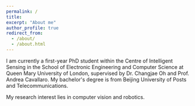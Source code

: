 ```yaml
---
permalink: /
title: 
excerpt: "About me"
author_profile: true
redirect_from: 
  - /about/
  - /about.html
---
```

I am currently a first-year PhD student within the Centre of Intelligent Sensing in the School of Electronic Engineering and Computer Science at Queen Mary University of London, supervised by Dr. Changjae Oh and Prof. Andrea Cavallaro. My bachelor's degree is from Beijing University of Posts and Telecommunications.

My research interest lies in computer vision and robotics.

